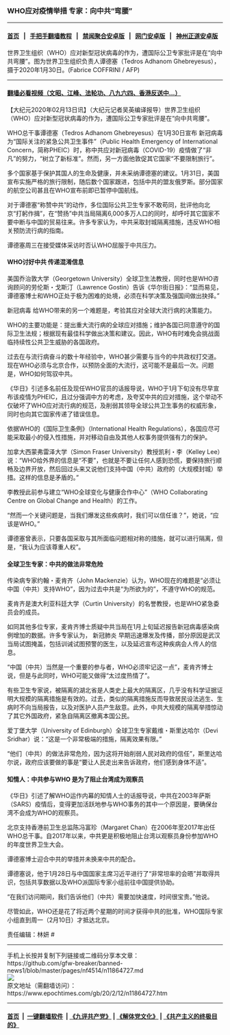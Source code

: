 ### WHO应对疫情举措 专家：向中共“弯腰”
------------------------

#### [首页](https://github.com/gfw-breaker/banned-news1/blob/master/README.md) &nbsp;&nbsp;|&nbsp;&nbsp; [手把手翻墙教程](https://github.com/gfw-breaker/guides/wiki) &nbsp;&nbsp;|&nbsp;&nbsp; [禁闻聚合安卓版](https://github.com/gfw-breaker/bn-android) &nbsp;&nbsp;|&nbsp;&nbsp; [网门安卓版](https://github.com/oGate2/oGate) &nbsp;&nbsp;|&nbsp;&nbsp; [神州正道安卓版](https://github.com/SzzdOgate/update) 



<div><img alt="" class="aligncenter wp-post-image" src="https://i.epochtimes.com/assets/uploads/2020/02/GettyImages-1197627616-600x400.jpg"/>
<div class="red16 caption">
 世界卫生组织（WHO）应对新型冠状病毒的作为，遭国际公卫专家批评是在“向中共弯腰”。图为世界卫生组织负责人谭德塞（Tedros Adhanom Ghebreyesus），摄于2020年1月30日。(Fabrice COFFRINI / AFP)
</div>
</div><hr/>

#### [翻墙必看视频（文昭、江峰、法轮功、八九六四、香港反送中...）](https://github.com/gfw-breaker/banned-news1/blob/master/pages/link3.md)

<div><p>
 【大纪元2020年02月13日讯】（大纪元记者吴英编译报导）世界卫生组织（WHO）应对新型冠状病毒的作为，遭国际公卫专家批评是在“向中共弯腰”。
</p>
<p>
 WHO总干事谭德塞（Tedros Adhanom Ghebreyesus）在1月30日宣布
 <ok href="https://www.epochtimes.com/gb/tag/%E6%96%B0%E5%86%A0%E7%97%85%E6%AF%92.html">
  新冠病毒
 </ok>
 为“国际关注的紧急公共卫生事件”（Public Health Emergency of International Concern，简称PHEIC）时，称中共应对新冠病毒（COVID-19）疫情做了“非凡”的努力，“树立了新标准”。然而，另一方面他敦促其它国家“不要限制旅行”。
</p>
<p>
 多个国家基于保护其国人的生命及健康，并未采纳谭德塞的建议。1月31日，美国宣布实施严格的旅行限制，随后数个国家跟进，包括中共的盟友俄罗斯。部分国家的航空公司甚且在WHO宣布前即已暂停中国航线。
</p>
<p>
 对于谭德塞“称赞中共”的动作，多位国际公共卫生专家不敢苟同，批评他向北京“打躬作揖”，在“赞扬”中共当局隔离6,000多万人口的同时，却呼吁其它国家不要中断与中国的贸易往来。许多专家认为，中共采取封城隔离措施，违反WHO相关预防流行病的指南。
</p>
<p>
 谭德塞周三在接受媒体采访时否认WHO屈服于中共压力。
</p>
<h4>
 WHO讨好中共 传递混淆信息
</h4>
<p>
 美国乔治敦大学（Georgetown University）全球卫生法教授，同时也是WHO咨询顾问的劳伦斯・戈斯汀（Lawrence Gostin）告诉《华尔街日报》：“显而易见，谭德塞博士和WHO正处于极为困难的处境，必须在科学决策及强国间做出抉择。”
</p>
<p>
 <ok href="https://www.epochtimes.com/gb/tag/%E6%96%B0%E5%86%A0%E7%97%85%E6%AF%92.html">
  新冠病毒
 </ok>
 给WHO带来的另一个难题是，考验其应对全球大流行病的决策能力。
</p>
<p>
 WHO的主要功能是：提出重大流行病的全球应对措施；维护各国已同意遵守的国际卫生法规；根据现有最佳科学做出决策和建议。因此，WHO有时难免会挑战面临持续性公共卫生威胁的各国政府。
</p>
<p>
 过去在与流行病奋斗的数十年经验中，WHO甚少需要与当今的中共政权打交道。现在WHO必须与北京合作，以预防全面的大流行，这可能不是最后一次。问题是，WHO如何驾驭中共。
</p>
<p>
 《华日》引述多名前任及现任WHO官员的话报导说，WHO于1月下旬没有尽早宣布该疫情为PHEIC，且过分强调中方的考虑，及夸奖中共的应对措施，这个举动不仅破坏了WHO应对流行病的规范，及削弱其领导全球公共卫生事务的权威形象，同时也向其它国家传递了错误信息。
</p>
<p>
 依据WHO的《国际卫生条例》（International Health Regulations），各国应尽可能采取最小的侵入性措施，并对移动自由及其他人权事务提供强有力的保护。
</p>
<p>
 加拿大西蒙弗雷泽大学（Simon Fraser University）教授凯利・李（Kelley Lee）说：“WHO给外界的信息是“不要”，也就是不要让任何人感到恐慌，要保持旅行顺畅及边界开放，然后回过头来又说他们支持中国（中共）政府的（大规模封城）举措。这样的信息是矛盾的。”
</p>
<p>
 李教授此前参与建立“WHO全球变化与健康合作中心”（WHO Collaborating Centre on Global Change and Health）的工作。
</p>
<p>
 “然而一个关键问题是，当我们爆发这些疾病时，我们可以信任谁？”，她说，“应该是WHO。”
</p>
<p>
 谭德塞曾表示，只要各国采取与其所面临问题相对称的措施，就可以进行隔离，但是，“我认为应该尊重人权”。
</p>
<h4>
 全球卫生专家：中共的做法非常危险
</h4>
<p>
 传染病专家约翰・麦肯齐（John Mackenzie）认为，WHO现在的难题是“必须让中国（中共）支持WHO”，因为过去中共是“为所欲为的”，不遵守WHO的规范。
</p>
<p>
 麦肯齐是澳大利亚科廷大学（Curtin University）的名誉教授，也是WHO紧急委员会的成员。
</p>
<p>
 如同其他多位专家，麦肯齐博士质疑中共当局在1月上旬延迟报告新冠病毒感染病例增加的数据。许多专家认为，
 <ok href="https://www.epochtimes.com/gb/tag/%E6%96%B0%E5%86%A0%E8%82%BA%E7%82%8E.html">
  新冠肺炎
 </ok>
 早期迅速爆发及传播，部分原因是武汉当局试图掩盖，包括训诫试图预警的医生，以及延迟宣布这种疾病会人传人的信息。
</p>
<p>
 “中国（中共）当然是一个重要的参与者，WHO必须牢记这一点”，麦肯齐博士说，但是与此同时，WHO可能又做得“太过度热情了”。
</p>
<p>
 有些卫生专家说，被隔离的湖北省是人类史上最大的隔离区，几乎没有科学证据证明大规模的隔离措施是有效的。过去，类似的隔离措施反而导致居民设法逃生、生病时不向当局报告，以及对医护人员产生敌意。此外，中共大规模的隔离举措惊动了其它外国政府，紧急自隔离区撤离本国公民。
</p>
<p>
 爱丁堡大学（University of Edinburgh）全球卫生专家戴维・斯里达哈尔（Devi Sridhar）说：“这是一个非常极端的措施，隔离效果有限。”
</p>
<p>
 “他们（中共）的做法非常危险，因为这将开始削弱人民对政府的信任”，斯里达哈尔说，政府应该要做的事是“要让人民走出来告诉政府，他们感到身体不适”。
</p>
<h4>
 知情人：中共参与WHO 是为了阻止台湾成为观察员
</h4>
<p>
 《华日》引述了解WHO运作内幕的知情人士的话报导说，中共在2003年萨斯（SARS）疫情后，变得更加活跃地参与WHO事务的其中一个原因是，要确保台湾不会成为WHO的观察员。
</p>
<p>
 北京支持香港前卫生总监陈冯富珍（Margaret Chan）在2006年至2017年出任WHO总干事。自2017年以来，中共更是积极地阻止台湾以观察员身份参加WHO的年度世界卫生大会。
</p>
<p>
 谭德塞博士迎合中共的举措并未换来中共的配合。
</p>
<p>
 谭德塞说，他于1月28日与中国国家主席习近平进行了“非常坦率的会晤”并取得共识，包括共享数据以及WHO派国际专家小组前往中国提供协助。
</p>
<p>
 “在我们访问期间，我们告诉他们（中共）需要加快速度，时间很宝贵。”他说。
</p>
<p>
 尽管如此，WHO还是花了将近两个星期的时间才获得中共的批准，WHO国际专家小组直到周一（2月10日）才抵达北京。
</p>
<p>
 责任编辑：林妍 #
</p>
<p>
</p>
</div>
<hr/>
手机上长按并复制下列链接或二维码分享本文章：<br/>
https://github.com/gfw-breaker/banned-news1/blob/master/pages/nf4514/n11864727.md <br/>
<a href='https://github.com/gfw-breaker/banned-news1/blob/master/pages/nf4514/n11864727.md'><img src='https://github.com/gfw-breaker/banned-news1/blob/master/pages/nf4514/n11864727.md.png'/></a> <br/>
原文地址（需翻墙访问）：https://www.epochtimes.com/gb/20/2/12/n11864727.htm


------------------------
#### [首页](https://github.com/gfw-breaker/banned-news1/blob/master/README.md) &nbsp;|&nbsp; [一键翻墙软件](https://github.com/gfw-breaker/nogfw/blob/master/README.md) &nbsp;| [《九评共产党》](https://github.com/gfw-breaker/9ping.md/blob/master/README.md#九评之一评共产党是什么) | [《解体党文化》](https://github.com/gfw-breaker/jtdwh.md/blob/master/README.md) | [《共产主义的终极目的》](https://github.com/gfw-breaker/gczydzjmd.md/blob/master/README.md)


<img src='http://gfw-breaker.win/banned-news/pages/nf4514/n11864727.md' width='0px' height='0px'/>
